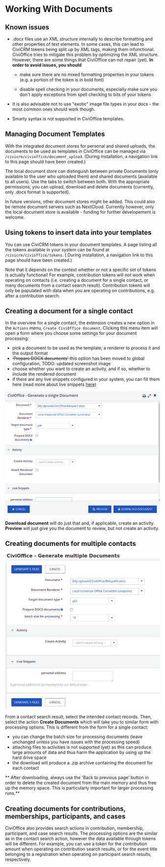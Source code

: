 # Working With Documents

## Known issues

+ .docx files use an XML structure internally to describe formatting and other
  properties of text elements. In some cases, this can lead to CiviCRM tokens
  being split up by XML tags, making them infunctional. CiviOffice tries to
  mitigate this problem by optimizing the XML structure. However, there are some
  things that CiviOffice can not repair (yet). **In order to avoid issues, you
  should**
  
  + make sure there are no mixed formatting properties in your tokens (e.g. a
    portion of the token is in bold font)
    
  + disable spell checking in your documents, especially make sure you don't
    apply exceptions from spell checking to bits of your tokens

+ It is also advisable not to use "exotic" image file types in your docs - the
  most common ones should work though.

+ Smarty syntax is not supported in CiviOffice templates.

## Managing Document Templates

With the integrated document stores for personal and shared uploads, the
documents to be used as templates in CiviOffice can be managed
via `/civicrm/civioffice/document_upload`. (During installation, a navigation
link to this page should have been created.)

The local document store can distinguish between private Documents (only
available to the user who uploaded them) and shared documents (available to all
users). Use the tabs to switch between both. With the appropriate permissions,
you can upload, download and delete documents (currently, only .docx format is
supported).

In future versions, other document stores might be added. This could also be
remote document servers such as NextCloud. Currently however, only the local
document store is available - funding for further developement is welcome.

## Using tokens to insert data into your templates

You can use CiviCRM tokens in your document templates. A page listing all the
tokens available in your system can be found at `/civicrm/civioffice/tokens`. (
During installation, a navigation link to this page should have been created.)

Note that it depends on the context whether or not a specific set of tokens is
actually functional! For example, contribution tokens will *not* work when
operating on contacts (i.e. creating a document for a single contact, or many
documents from a contact search result). Contribution tokens will only be
populated with data when you are operating on contributions, e.g. after a
contribution search. 

## Creating a document for a single contact

In the overview for a single contact, the extension creates a new option in
the `Actions` menu, `Create CiviOffice document`. Clicking this menu item will
open a form where you choose some settings for your document processing:

- pick a document to be used as the template, a renderer to process it and the
  output format
- ~~'Prepare DOCX documents'~~ this option has been moved to global
  configuration, TODO: updated screenshot image 
- choose whether you want to create an activity, and if so, whether to include
  the rendered document
- if there are any live snippets configured in your system, you can fill them
  here (read more about live
  snippets [here](../inserting-content-with-live-snippets/))

![CiviOffice generate single document](img/civioffice-generate-single-document.png "CiviOffice generate documents")

**Download document** will do just that and, if applicable, create an activity.
**Preview** will just give you the document to review, but not create an
activity.

## Creating documents for multiple contacts

![CiviOffice generate documents](img/civioffice-generate-documents.png "CiviOffice generate documents")

From a contact search result, select the intended contact records. Then, select
the action **Create Documents** which will take you to similar form with
processing options. This is different from the form for a single contact:

- you can change the batch size for processing documents (leave unchanged unless
  you have issues with the processing speed)
- attaching files to activities is not supported (yet) as this can produce large
  amounts of data and thus harm the application by using up the hard drive space
- the download will produce a .zip archive containing the document for each
  contact

** After downloading, always use the 'Back to previous page' button in order to
delete the created document from the main memory and thus free up the memory
space. This is particularly important for larger processing runs.**

## Creating documents for contributions, memberships, participants, and cases

CiviOffice also provides search actions in contribution, membership, participant, and case search
results. The processing options are the similar as in the contact search action,
however the data available through tokens will be different. For example, you
can use a token for the contribution amount when operating on contribution
search results, or for the event title belonging to a registration when
operating on participant search results, respectively.
